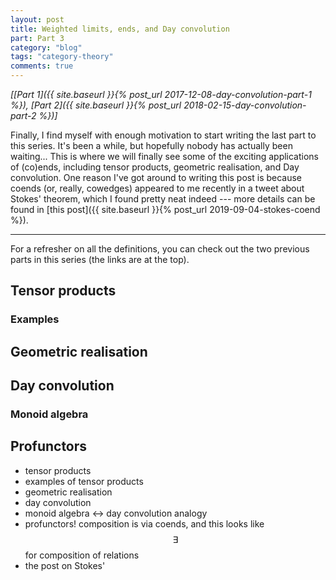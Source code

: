 ```yaml
---
layout: post
title: Weighted limits, ends, and Day convolution
part: Part 3
category: "blog"
tags: "category-theory"
comments: true
---
```


_[[Part 1]({{ site.baseurl }}{% post_url 2017-12-08-day-convolution-part-1 %}), [Part 2]({{ site.baseurl }}{% post_url 2018-02-15-day-convolution-part-2 %})]_

Finally, I find myself with enough motivation to start writing the last part to this series. It's been a while, but hopefully nobody has actually been waiting... This is where we will finally see some of the exciting applications of (co)ends, including tensor products, geometric realisation, and Day convolution. One reason I've got around to writing this post is because coends (or, really, cowedges) appeared to me recently in a tweet about Stokes' theorem, which I found pretty neat indeed --- more details can be found in [this post]({{ site.baseurl }}{% post_url 2019-09-04-stokes-coend %}).

<!--more-->
---

For a refresher on all the definitions, you can check out the two previous parts in this series (the links are at the top).

## Tensor products

### Examples

## Geometric realisation

## Day convolution

### Monoid algebra

## Profunctors

- tensor products
- examples of tensor products
- geometric realisation
- day convolution
- monoid algebra <-> day convolution analogy
- profunctors! composition is via coends, and this looks like $$\exists$$ for composition of relations
- the post on Stokes'